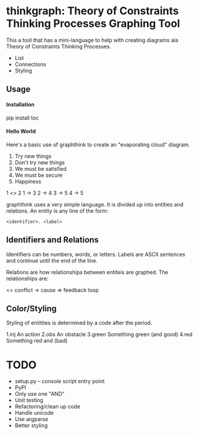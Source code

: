 thinkgraph: Theory of Constraints Thinking Processes Graphing Tool
==================================================================
This a tool that has a mini-language to help with creating diagrams ala Theory
of Constraints Thinking Processes.
- List
- Connections
- Styling

Usage
-----
#### Installation ####

  pip install toc

#### Hello World ####

Here's a basic use of graphthink to create an "evaporating cloud" diagram.

  1. Try new things
  2. Don't try new things
  3. We must be satisfied
  4. We must be secure
  5. Happiness

  1 <> 2
  1 -> 3
  2 -> 4
  3 -> 5
  4 -> 5

graphthink uses a very simple language.
It is divided up into entities and relations.
An entity is any line of the form:

    <identifier>. <label>

Identifiers and Relations
-------------------------
Identifiers can be numbers, words, or letters.
Labels are ASCII sentences and continue until the end of the line.

Relations are how relationships between entiteis are graphed. The relationships are:

  <>  conflict
  ->  cause
  =>  feedback loop

Color/Styling
-------------
Styling of entitites is determined by a code after the period.

  1.inj An action
  2.obs An obstacle
  3.green Something green (and good)
  4.red Something red and (bad)


TODO
====
- setup.py – console script entry point
- PyPI
- Only use one "AND"
- Unit testing
- Refactoring/clean up code
- Handle unicode
- Use argparse
- Better styling
